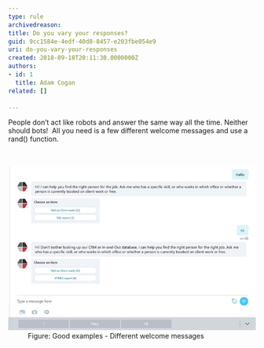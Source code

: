 ```yaml
---
type: rule
archivedreason: 
title: Do you vary your responses?
guid: 9cc1584e-4edf-40d8-8457-e203fbe054e9
uri: do-you-vary-your-responses
created: 2018-09-18T20:11:30.0000000Z
authors:
- id: 1
  title: Adam Cogan
related: []

---
```



People don’t act like robots and answer the same way all the time. Neither should bots!  All you need is a few different welcome messages and use a rand() function.<br>
<br><excerpt class='endintro'></excerpt><br>
<dl class="goodImage"><dt>​​​<img src="bots-responses.jpg" alt="bots-responses.jpg" /></dt><dd>Figure: Good examples - Different welcome messages​​<br></dd></dl>


